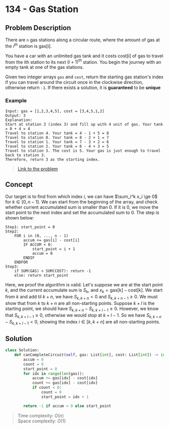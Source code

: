 # 134 - Gas Station

## Problem Description

There are `n` gas stations along a circular route, where the amount of gas at the $i^{th}$ station is $\text{gas[i]}$.

You have a car with an unlimited gas tank and it costs $\text{cost[i]}$ of gas to travel from the ith station to its next $(i + 1)^{th}$ station. You begin the journey with an empty tank at one of the gas stations.

Given two integer arrays `gas` and `cost`, return the starting gas station's index if you can travel around the circuit once in the clockwise direction, otherwise return `-1`. If there exists a solution, it is **guaranteed** to be **unique**

### Example

```text
Input: gas = [1,2,3,4,5], cost = [3,4,5,1,2]
Output: 3
Explanation:
Start at station 3 (index 3) and fill up with 4 unit of gas. Your tank = 0 + 4 = 4
Travel to station 4. Your tank = 4 - 1 + 5 = 8
Travel to station 0. Your tank = 8 - 2 + 1 = 7
Travel to station 1. Your tank = 7 - 3 + 2 = 6
Travel to station 2. Your tank = 6 - 4 + 3 = 5
Travel to station 3. The cost is 5. Your gas is just enough to travel back to station 3.
Therefore, return 3 as the starting index.
```

> [Link to the problem](https://leetcode.com/problems/gas-station/)

## Concept

Our target is to find from which index $i$, we can have $\sum_i^k x_i \ge 0$ for $k \in [0, n - 1]$. We can start from the beginning of the array, and check whether current accumulated sum is smaller than 0. If it is 0, we move the start point to the next index and set the accumulated sum to 0. The step is shown below:

```text
Step1: start_point = 0
Step2:
    FOR i in (0, ..., n - 1)
        accum += gas[i] - cost[i]
        IF ACCUM < 0:
            start_point = i + 1
            accum = 0
        ENDIF
    ENDFOR
Step3:
    if SUM(GAS) < SUM(COST): return -1
    else: return start_point
```

Here, we proof the algorithm is valid. Let's suppose we are at the start point $k$, and the current accumulate sum is $S_k$, and $x_k = \text{gas[k]} - \text{cost[k]}$. We start from $k$ and add til $k + n$, we have $S_{k,k+n} \lt 0$ and $S_{k,k+n-1} \ge 0$. We must show that from $k$ to $k + n$ are all non-starting points. Suppose ${k + l}$ is the starting point, we should have $S_{k,k+n} - S_{k,k+l-1} \ge 0$. However, we know that $S_{k,k+l-1} \ge 0$, otherwise we would stop at $k+l-1$. So we have $S_{k,k+n}-S_{k,k+l-1} \lt 0$, showing the index $i \in [k, k + n]$ are all non-starting points.

## Solution

```python
class Solution:
    def canCompleteCircuit(self, gas: List[int], cost: List[int]) -> int:
        accum = 0
        count = 0
        start_point = 0
        for idx in range(len(gas)):
            accum += gas[idx] - cost[idx]
            count += gas[idx] - cost[idx]
            if count < 0:
                count = 0
                start_point = idx + 1

        return -1 if accum < 0 else start_point
```

> Time complexity: $O(n)$ \
> Space complexity: $O(1)$
